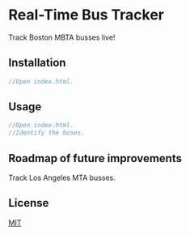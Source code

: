# Real-Time Bus Tracker

Track Boston MBTA busses live!

## Installation

```javascript
//Open index.html.
```

## Usage

```javascript
//Open index.html.
//Identify the buses.
```

## Roadmap of future improvements
Track Los Angeles MTA busses.

## License
[MIT](https://choosealicense.com/licenses/mit/)

